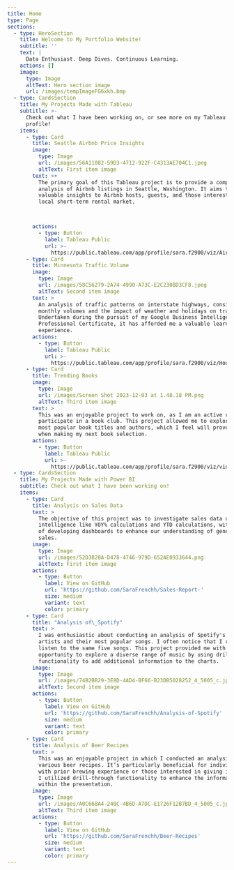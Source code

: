 ```yaml
---
title: Home
type: Page
sections:
  - type: HeroSection
    title: Welcome to My Portfolio Website!
    subtitle: ''
    text: |
      Data Enthusiast. Deep Dives. Continuous Learning. 
    actions: []
    image:
      type: Image
      altText: Hero section image
      url: /images/tempImageFG6xkh.bmp
  - type: CardsSection
    title: My Projects Made with Tableau
    subtitle: >-
      Check out what I have been working on, or see more on my Tableau Public
      profile!
    items:
      - type: Card
        title: Seattle Airbnb Price Insights
        image:
          type: Image
          url: /images/56A11082-59D3-4712-922F-C4313AE704C1.jpeg
          altText: First item image
        text: >+
          The primary goal of this Tableau project is to provide a comprehensive
          analysis of Airbnb listings in Seattle, Washington. It aims to offer
          valuable insights to Airbnb hosts, guests, and those interested in the
          local short-term rental market.



        actions:
          - type: Button
            label: Tableau Public
            url: >-
              https://public.tableau.com/app/profile/sara.f2900/viz/Airbnbbook_16959281352180/AirbnbDash
      - type: Card
        title: Minnesota Traffic Volume
        image:
          type: Image
          url: /images/58C56279-2A74-4990-A73C-E2C230BD3CF8.jpeg
          altText: Second item image
        text: >
          An analysis of traffic patterns on interstate highways, considering
          monthly volumes and the impact of weather and holidays on traffic.
          Undertaken during the pursuit of my Google Business Intelligence
          Professional Certificate, it has afforded me a valuable learning
          experience.
        actions:
          - type: Button
            label: Tableau Public
            url: >-
              https://public.tableau.com/app/profile/sara.f2900/viz/HousePrice_16967252418080/HousePrice
      - type: Card
        title: Trending Books
        image:
          type: Image
          url: /images/Screen Shot 2023-12-03 at 1.48.18 PM.png
          altText: Third item image
        text: >
          This was an enjoyable project to work on, as I am an active reader and
          participate in a book club. This project allowed me to explore the
          most popular book titles and authors, which I feel will prove helpful
          when making my next book selection.
        actions:
          - type: Button
            label: Tableau Public
            url: >-
              https://public.tableau.com/app/profile/sara.f2900/viz/videogamesales_16959203635510/Dashboard1
  - type: CardsSection
    title: My Projects Made with Power BI
    subtitle: Check out what I have been working on!
    items:
      - type: Card
        title: Analysis on Sales Data
        text: >
          The objective of this project was to investigate sales data using time
          intelligence like YOY% calculations and YTD calculations, with the aim
          of developing dashboards to enhance our understanding of general
          sales.
        image:
          type: Image
          url: /images/52D3820A-D478-4746-979D-652AE0933644.png
          altText: First item image
        actions:
          - type: Button
            label: View on GitHub
            url: 'https://github.com/SaraFrenchh/Sales-Report-'
            size: medium
            variant: text
            color: primary
      - type: Card
        title: "Analysis of\_Spotify"
        text: >
          I was enthusiastic about conducting an analysis of Spotify's top
          artists and their most popular songs. I often notice that I repeatedly
          listen to the same five songs. This project provided me with the
          opportunity to explore a diverse range of music by using drill through
          functionality to add additional information to the charts.
        image:
          type: Image
          url: /images/74B2BB29-3E8D-4AD4-BF66-B23DB5028252_4_5005_c.jpeg
          altText: Second item image
        actions:
          - type: Button
            label: View on GitHub
            url: 'https://github.com/SaraFrenchh/Analysis-of-Spotify'
            size: medium
            variant: text
            color: primary
      - type: Card
        title: Analysis of Beer Recipes
        text: >
          This was an enjoyable project in which I conducted an analysis of
          various beer recipes. It’s particularly beneficial for individuals
          with prior brewing experience or those interested in giving it a try.
          I utilized drill-through functionality to enhance the information
          within the presentation.
        image:
          type: Image
          url: /images/A0C668A4-240C-4B6D-A7DC-E1726F12B7BD_4_5005_c.jpeg
          altText: Third item image
        actions:
          - type: Button
            label: View on GitHub
            url: 'https://github.com/SaraFrenchh/Beer-Recipes'
            size: medium
            variant: text
            color: primary
---
```

